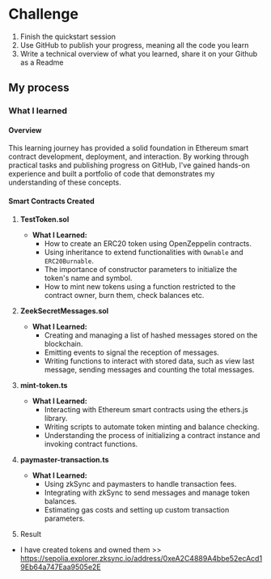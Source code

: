 # Challenge

1. Finish the quickstart session
2. Use GitHub to publish your progress, meaning all the code you learn
3. Write a technical overview of what you learned, share it on your Github as a Readme

## My process

### What I learned

#### Overview

This learning journey has provided a solid foundation in Ethereum smart contract development, deployment, and interaction. By working through practical tasks and publishing progress on GitHub, I've gained hands-on experience and built a portfolio of code that demonstrates my understanding of these concepts.

#### Smart Contracts Created

1. **TestToken.sol**

   - **What I Learned:**
     - How to create an ERC20 token using OpenZeppelin contracts.
     - Using inheritance to extend functionalities with `Ownable` and `ERC20Burnable`.
     - The importance of constructor parameters to initialize the token's name and symbol.
     - How to mint new tokens using a function restricted to the contract owner, burn them, check balances etc.

2. **ZeekSecretMessages.sol**

   - **What I Learned:**
     - Creating and managing a list of hashed messages stored on the blockchain.
     - Emitting events to signal the reception of messages.
     - Writing functions to interact with stored data, such as view last message, sending messages and counting the total messages.

3. **mint-token.ts**

   - **What I Learned:**
     - Interacting with Ethereum smart contracts using the ethers.js library.
     - Writing scripts to automate token minting and balance checking.
     - Understanding the process of initializing a contract instance and invoking contract functions.

4. **paymaster-transaction.ts**

   - **What I Learned:**
     - Using zkSync and paymasters to handle transaction fees.
     - Integrating with zkSync to send messages and manage token balances.
     - Estimating gas costs and setting up custom transaction parameters.

5. Result

- I have created tokens and owned them >>
  https://sepolia.explorer.zksync.io/address/0xeA2C4889A4bbe52ecAcd19Eb64a747Eaa9505e2E

